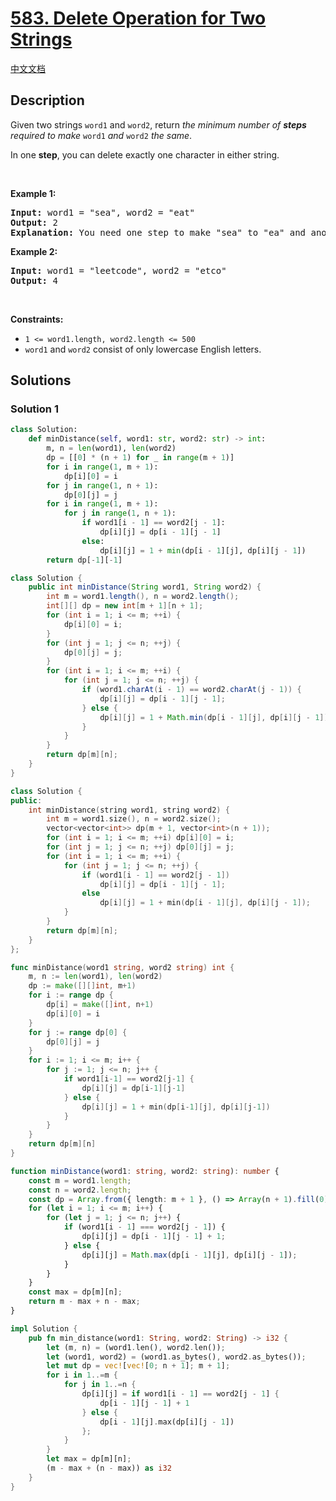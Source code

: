 # [583. Delete Operation for Two Strings](https://leetcode.com/problems/delete-operation-for-two-strings)

[中文文档](./solution/0500-0599/0583.Delete%20Operation%20for%20Two%20Strings/README.md)

<!-- tags:String,Dynamic Programming -->

## Description

<p>Given two strings <code>word1</code> and <code>word2</code>, return <em>the minimum number of <strong>steps</strong> required to make</em> <code>word1</code> <em>and</em> <code>word2</code> <em>the same</em>.</p>

<p>In one <strong>step</strong>, you can delete exactly one character in either string.</p>

<p>&nbsp;</p>
<p><strong class="example">Example 1:</strong></p>

<pre>
<strong>Input:</strong> word1 = &quot;sea&quot;, word2 = &quot;eat&quot;
<strong>Output:</strong> 2
<strong>Explanation:</strong> You need one step to make &quot;sea&quot; to &quot;ea&quot; and another step to make &quot;eat&quot; to &quot;ea&quot;.
</pre>

<p><strong class="example">Example 2:</strong></p>

<pre>
<strong>Input:</strong> word1 = &quot;leetcode&quot;, word2 = &quot;etco&quot;
<strong>Output:</strong> 4
</pre>

<p>&nbsp;</p>
<p><strong>Constraints:</strong></p>

<ul>
	<li><code>1 &lt;= word1.length, word2.length &lt;= 500</code></li>
	<li><code>word1</code> and <code>word2</code> consist of only lowercase English letters.</li>
</ul>

## Solutions

### Solution 1

<!-- tabs:start -->

```python
class Solution:
    def minDistance(self, word1: str, word2: str) -> int:
        m, n = len(word1), len(word2)
        dp = [[0] * (n + 1) for _ in range(m + 1)]
        for i in range(1, m + 1):
            dp[i][0] = i
        for j in range(1, n + 1):
            dp[0][j] = j
        for i in range(1, m + 1):
            for j in range(1, n + 1):
                if word1[i - 1] == word2[j - 1]:
                    dp[i][j] = dp[i - 1][j - 1]
                else:
                    dp[i][j] = 1 + min(dp[i - 1][j], dp[i][j - 1])
        return dp[-1][-1]
```

```java
class Solution {
    public int minDistance(String word1, String word2) {
        int m = word1.length(), n = word2.length();
        int[][] dp = new int[m + 1][n + 1];
        for (int i = 1; i <= m; ++i) {
            dp[i][0] = i;
        }
        for (int j = 1; j <= n; ++j) {
            dp[0][j] = j;
        }
        for (int i = 1; i <= m; ++i) {
            for (int j = 1; j <= n; ++j) {
                if (word1.charAt(i - 1) == word2.charAt(j - 1)) {
                    dp[i][j] = dp[i - 1][j - 1];
                } else {
                    dp[i][j] = 1 + Math.min(dp[i - 1][j], dp[i][j - 1]);
                }
            }
        }
        return dp[m][n];
    }
}
```

```cpp
class Solution {
public:
    int minDistance(string word1, string word2) {
        int m = word1.size(), n = word2.size();
        vector<vector<int>> dp(m + 1, vector<int>(n + 1));
        for (int i = 1; i <= m; ++i) dp[i][0] = i;
        for (int j = 1; j <= n; ++j) dp[0][j] = j;
        for (int i = 1; i <= m; ++i) {
            for (int j = 1; j <= n; ++j) {
                if (word1[i - 1] == word2[j - 1])
                    dp[i][j] = dp[i - 1][j - 1];
                else
                    dp[i][j] = 1 + min(dp[i - 1][j], dp[i][j - 1]);
            }
        }
        return dp[m][n];
    }
};
```

```go
func minDistance(word1 string, word2 string) int {
	m, n := len(word1), len(word2)
	dp := make([][]int, m+1)
	for i := range dp {
		dp[i] = make([]int, n+1)
		dp[i][0] = i
	}
	for j := range dp[0] {
		dp[0][j] = j
	}
	for i := 1; i <= m; i++ {
		for j := 1; j <= n; j++ {
			if word1[i-1] == word2[j-1] {
				dp[i][j] = dp[i-1][j-1]
			} else {
				dp[i][j] = 1 + min(dp[i-1][j], dp[i][j-1])
			}
		}
	}
	return dp[m][n]
}
```

```ts
function minDistance(word1: string, word2: string): number {
    const m = word1.length;
    const n = word2.length;
    const dp = Array.from({ length: m + 1 }, () => Array(n + 1).fill(0));
    for (let i = 1; i <= m; i++) {
        for (let j = 1; j <= n; j++) {
            if (word1[i - 1] === word2[j - 1]) {
                dp[i][j] = dp[i - 1][j - 1] + 1;
            } else {
                dp[i][j] = Math.max(dp[i - 1][j], dp[i][j - 1]);
            }
        }
    }
    const max = dp[m][n];
    return m - max + n - max;
}
```

```rust
impl Solution {
    pub fn min_distance(word1: String, word2: String) -> i32 {
        let (m, n) = (word1.len(), word2.len());
        let (word1, word2) = (word1.as_bytes(), word2.as_bytes());
        let mut dp = vec![vec![0; n + 1]; m + 1];
        for i in 1..=m {
            for j in 1..=n {
                dp[i][j] = if word1[i - 1] == word2[j - 1] {
                    dp[i - 1][j - 1] + 1
                } else {
                    dp[i - 1][j].max(dp[i][j - 1])
                };
            }
        }
        let max = dp[m][n];
        (m - max + (n - max)) as i32
    }
}
```

<!-- tabs:end -->

<!-- end -->
